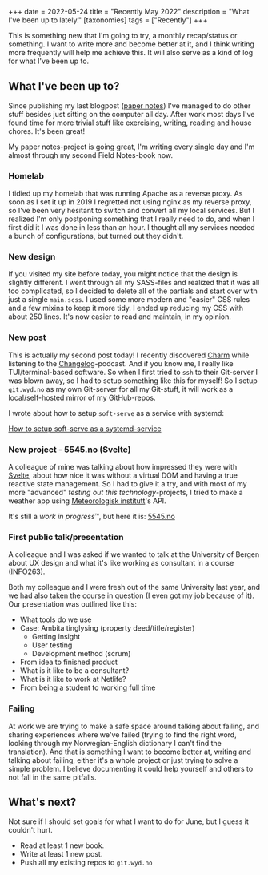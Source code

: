 +++
date = 2022-05-24
title = "Recently May 2022"
description = "What I've been up to lately."
[taxonomies]
tags = ["Recently"]
+++

This is something new that I'm going to try, a monthly recap/status or
something. I want to write more and become better at it, and I think writing
more frequently will help me achieve this. It will also serve as a kind of log
for what I've been up to.

## What I've been up to?

Since publishing my last blogpost ([paper notes](/blog/paper-notes)) I've
managed to do other stuff besides just sitting on the computer all day. After
work most days I've found time for more trivial stuff like exercising, writing,
reading and house chores. It's been great!

My paper notes-project is going great, I'm writing every single day and I'm
almost through my second Field Notes-book now.

### Homelab

I tidied up my homelab that was running Apache as a reverse proxy. As soon as I
set it up in 2019 I regretted not using nginx as my reverse proxy, so I've been
very hesitant to switch and convert all my local services. But I realized I'm
only postponing something that I really need to do, and when I first did it I
was done in less than an hour. I thought all my services needed a bunch of
configurations, but turned out they didn't.

### New design

If you visited my site before today, you might notice that the design is
slightly different. I went through all my SASS-files and realized that it was
all too complicated, so I decided to delete all of the partials and start over with
just a single `main.scss`. I used some more modern and "easier" CSS rules and a
few mixins to keep it more tidy. I ended up reducing my CSS with about 250 lines.
It's now easier to read and maintain, in my opinion.

### New post

This is actually my second post today! I recently discovered
[Charm](https://charm.sh) while listening to the
[Changelog](https://changelog.com)-podcast. And if you know me, I really like
TUI/terminal-based software. So when I first tried to `ssh` to their Git-server
I was blown away, so I had to setup something like this for myself! So I setup
`git.wyd.no` as my own Git-server for all my Git-stuff, it will work as a
local/self-hosted mirror of my GitHub-repos.

I wrote about how to setup `soft-serve` as a service with systemd:

[How to setup soft-serve as a systemd-service](/soft-serve-systemd/)

### New project - 5545.no (Svelte)

A colleague of mine was talking about how impressed they were with
[Svelte](https://svelte.dev), about how nice it was without a virtual DOM and
having a true reactive state management. So I had to give it a try, and with
most of my more "advanced" _testing out this technology_-projects, I tried to
make a weather app using [Meteorologisk institutt](https://api.met.no)'s API.

It's still a *work in progress*™️, but here it is: [5545.no](https://5545.no)

### First public talk/presentation

A colleague and I was asked if we wanted to talk at the University of Bergen
about UX design and what it's like working as consultant in a course (INFO263).

Both my colleague and I were fresh out of the same University last year, and we
had also taken the course in question (I even got my job because of it). Our
presentation was outlined like this:

- What tools do we use
- Case: Ambita tinglysing (property deed/title/register)
  - Getting insight
  - User testing
  - Development method (scrum)
- From idea to finished product
- What is it like to be a consultant?
- What is it like to work at Netlife?
- From being a student to working full time

### Failing

At work we are trying to make a safe space around talking about failing, and
sharing experiences where we've failed (trying to find the right word, looking
through my Norwegian-English dictionary I can't find the translation). And that
is something I want to become better at, writing and talking about failing,
either it's a whole project or just trying to solve a simple problem. I believe
documenting it could help yourself and others to not fall in the same pitfalls.

## What's next?

Not sure if I should set goals for what I want to do for June, but I guess it 
couldn't hurt.

- Read at least 1 new book.
- Write at least 1 new post.
- Push all my existing repos to `git.wyd.no`
